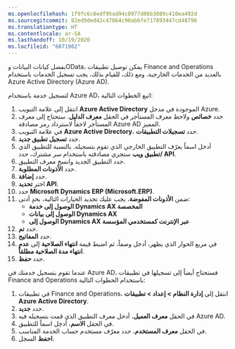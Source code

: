 ```yaml
---
ms.openlocfilehash: 1f9fc6c8edf95ad94c0977d86b3089c410ea492d
ms.sourcegitcommit: 82ed9ded42c47064c90ab6fe717893447cd48796
ms.translationtype: HT
ms.contentlocale: ar-SA
ms.lasthandoff: 10/19/2020
ms.locfileid: "6071962"
---
```

بفضل كيانات البيانات وOData، يمكن توصيل تطبيقات Finance and Operations بالعديد من الخدمات الخارجية. ومع ذلك، للقيام بذلك، يجب تسجيل الخدمات باستخدام Azure Active Directory (Azure AD).

لتسجيل خدمة باستخدام Azure AD، اتبع الخطوات التالية:

1.  انتقل إلى علامة التبويب **Azure Active Directory** الموجودة في مدخل Azure.
2.  حدد **خصائص** ولاحظ معرف المستأجر في الحقل **معرف الدليل**. ستحتاج إلى معرف المستأجر لاحقاً لاسترداد رمز مصادقة Azure AD المميز.
3.  في علامة التبويب **Azure Active Directory**، حدد **تسجيلات التطبيقات**.
4.  حدد **تسجيل تطبيق جديد**.
5.  أدخل اسماً يعرّف التطبيق الخارجي الذي تقوم بتسجيله. بالنسبة للتطبيق الذي ستجري مصادقته باستخدام سر مشترك، حدد **‎تطبيق ويب/ API**.
6.  حدد التطبيق الجديد وانسخ معرف التطبيق.
7.  حدد **الأذونات المطلوبة**.
8.  حدد **إضافة**.
9.  اختر **تحديد API**.
10. حدد **Microsoft Dynamics ERP (Microsoft.ERP)**.
11. ضمن **الأذونات المفوضة**، يجب عليك تحديد الخيارات التالية، بحدٍ أدنى:
    - **الوصول إلى خدمة Dynamics AX المخصصة**
    - **الوصول إلى بيانات Dynamics AX**
    - **الوصول إلى Dynamics AX عبر الإنترنت كمستخدمي المؤسسة**
12. حدد **تم**.
13. حدد **المفاتيح**.
14. في مربع الحوار الذي يظهر، أدخل وصفاً، ثم اضبط قيمة **انتهاء الصلاحية** إلى **عدم انتهاء مدة الصلاحية مطلقاً**.
15. حدد **حفظ**.

عندما تقوم بتسجيل خدمتك في Azure AD، فستحتاج أيضاً إلى تسجيلها في تطبيقات Finance and Operations باستخدام الخطوات التالية:

1.  في تطبيقات Finance and Operations، انتقل إلى **إدارة النظام > إعداد > تطبيقات Azure Active Directory**.
2.  حدد **جديد‎**.
3.  في الحقل **معرف العميل**، أدخل معرف التطبيق الذي قمت بتسجيله فيه Azure AD.
4.  في الحقل **الاسم**، أدخِل اسماً للتطبيق.
5.  في الحقل **معرف المستخدم**، حدد معرّف مستخدم حساب الخدمة المناسب.
6.  **احفظ** السجل. 
